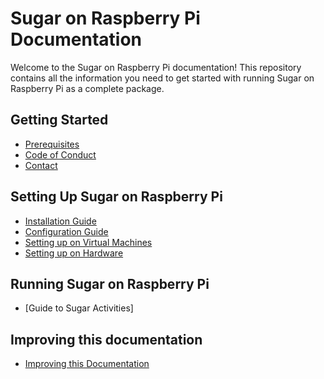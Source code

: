 # Sugar on Raspberry Pi Documentation

Welcome to the Sugar on Raspberry Pi documentation! 
This repository contains all the information you need to get started with running Sugar on Raspberry Pi as a complete package.

## Getting Started
- [Prerequisites](src/prerequisite.md)
- [Code of Conduct](https://github.com/sugarlabs/sugar-docs/blob/master/src/CODE_OF_CONDUCT.md)
- [Contact](https://github.com/sugarlabs/sugar-docs/blob/master/src/contact.md)

## Setting Up Sugar on Raspberry Pi
- [Installation Guide](src/installation.md)
- [Configuration Guide](src/configuration.md)
- [Setting up on Virtual Machines](src/virtual-machines.md)
- [Setting up on Hardware](src/hardware.md)

## Running Sugar on Raspberry Pi
- [Guide to Sugar Activities]

## Improving this documentation
- [Improving this Documentation](src/docs.md)




